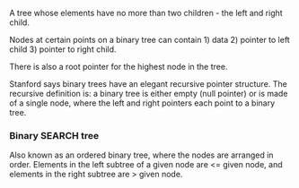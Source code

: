 A tree whose elements have no more than two children - the left and right child.

Nodes at certain points on a binary tree can contain 1) data 2) pointer to left child 3) pointer to right child.

There is also a root pointer for the highest node in the tree.

Stanford says binary trees have an elegant recursive pointer structure. The recursive definition is: a binary tree is either empty (null pointer) or is made of a single node, where the left and right pointers each point to a binary tree.


### Binary SEARCH tree

Also known as an ordered binary tree, where the nodes are arranged in order. Elements in the left subtree of a given node are <= given node, and elements in the right subtree are > given node.